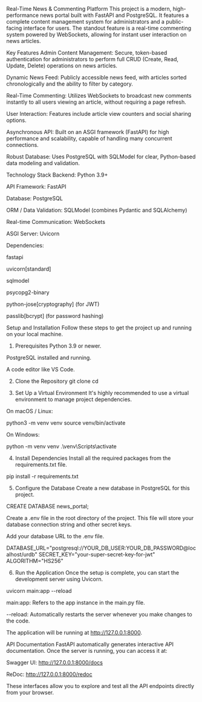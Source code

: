 Real-Time News & Commenting Platform
This project is a modern, high-performance news portal built with FastAPI and PostgreSQL. It features a complete content management system for administrators and a public-facing interface for users. The standout feature is a real-time commenting system powered by WebSockets, allowing for instant user interaction on news articles.

Key Features
Admin Content Management: Secure, token-based authentication for administrators to perform full CRUD (Create, Read, Update, Delete) operations on news articles.

Dynamic News Feed: Publicly accessible news feed, with articles sorted chronologically and the ability to filter by category.

Real-Time Commenting: Utilizes WebSockets to broadcast new comments instantly to all users viewing an article, without requiring a page refresh.

User Interaction: Features include article view counters and social sharing options.

Asynchronous API: Built on an ASGI framework (FastAPI) for high performance and scalability, capable of handling many concurrent connections.

Robust Database: Uses PostgreSQL with SQLModel for clear, Python-based data modeling and validation.

Technology Stack
Backend: Python 3.9+

API Framework: FastAPI

Database: PostgreSQL

ORM / Data Validation: SQLModel (combines Pydantic and SQLAlchemy)

Real-time Communication: WebSockets

ASGI Server: Uvicorn

Dependencies:

fastapi

uvicorn[standard]

sqlmodel

psycopg2-binary

python-jose[cryptography] (for JWT)

passlib[bcrypt] (for password hashing)

Setup and Installation
Follow these steps to get the project up and running on your local machine.

1. Prerequisites
Python 3.9 or newer.

PostgreSQL installed and running.

A code editor like VS Code.

2. Clone the Repository
git clone <your-repository-url>
cd <repository-name>

3. Set Up a Virtual Environment
It's highly recommended to use a virtual environment to manage project dependencies.

On macOS / Linux:

python3 -m venv venv
source venv/bin/activate

On Windows:

python -m venv venv
.\venv\Scripts\activate

4. Install Dependencies
Install all the required packages from the requirements.txt file.

pip install -r requirements.txt

5. Configure the Database
Create a new database in PostgreSQL for this project.

CREATE DATABASE news_portal;

Create a .env file in the root directory of the project. This file will store your database connection string and other secret keys.

Add your database URL to the .env file.

DATABASE_URL="postgresql://YOUR_DB_USER:YOUR_DB_PASSWORD@localhost/urdb"
SECRET_KEY="your-super-secret-key-for-jwt"
ALGORITHM="HS256"

6. Run the Application
Once the setup is complete, you can start the development server using Uvicorn.

uvicorn main:app --reload

main:app: Refers to the app instance in the main.py file.

--reload: Automatically restarts the server whenever you make changes to the code.

The application will be running at http://127.0.0.1:8000.

API Documentation
FastAPI automatically generates interactive API documentation. Once the server is running, you can access it at:

Swagger UI: http://127.0.0.1:8000/docs

ReDoc: http://127.0.0.1:8000/redoc

These interfaces allow you to explore and test all the API endpoints directly from your browser.
